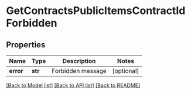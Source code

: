 # GetContractsPublicItemsContractIdForbidden

## Properties
Name | Type | Description | Notes
------------ | ------------- | ------------- | -------------
**error** | **str** | Forbidden message | [optional] 

[[Back to Model list]](../README.md#documentation-for-models) [[Back to API list]](../README.md#documentation-for-api-endpoints) [[Back to README]](../README.md)


